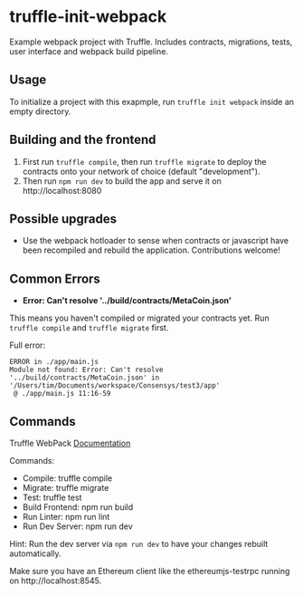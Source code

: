 # truffle-init-webpack
Example webpack project with Truffle. Includes contracts, migrations, tests, user interface and webpack build pipeline.

## Usage

To initialize a project with this exapmple, run `truffle init webpack` inside an empty directory.

## Building and the frontend

1. First run `truffle compile`, then run `truffle migrate` to deploy the contracts onto your network of choice (default "development").
1. Then run `npm run dev` to build the app and serve it on http://localhost:8080

## Possible upgrades

* Use the webpack hotloader to sense when contracts or javascript have been recompiled and rebuild the application. Contributions welcome!

## Common Errors

* **Error: Can't resolve '../build/contracts/MetaCoin.json'**

This means you haven't compiled or migrated your contracts yet. Run `truffle compile` and `truffle migrate` first.

Full error:

```
ERROR in ./app/main.js
Module not found: Error: Can't resolve '../build/contracts/MetaCoin.json' in '/Users/tim/Documents/workspace/Consensys/test3/app'
 @ ./app/main.js 11:16-59
```

## Commands

  Truffle WebPack [Documentation](https://github.com/trufflesuite/truffle-init-webpack)

Commands:

* Compile:        truffle compile
* Migrate:        truffle migrate
* Test:           truffle test
* Build Frontend: npm run build
* Run Linter:     npm run lint
* Run Dev Server: npm run dev

Hint: Run the dev server via `npm run dev` to have your changes rebuilt automatically.

Make sure you have an Ethereum client like the ethereumjs-testrpc running on http://localhost:8545.